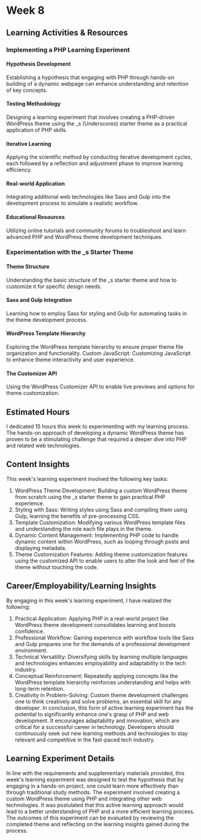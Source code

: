 # Week 8
## Learning Activities & Resources
### Implementing a PHP Learning Experiment
#### Hypothesis Development
Establishing a hypothesis that engaging with PHP through hands-on building of a dynamic webpage can enhance understanding and retention of key concepts.
#### Testing Methodology
Designing a learning experiment that involves creating a PHP-driven WordPress theme using the _s (Underscores) starter theme as a practical application of PHP skills.
#### Iterative Learning
Applying the scientific method by conducting iterative development cycles, each followed by a reflection and adjustment phase to improve learning efficiency.
#### Real-world Application
Integrating additional web technologies like Sass and Gulp into the development process to simulate a realistic workflow.
#### Educational Resources
Utilizing online tutorials and community forums to troubleshoot and learn advanced PHP and WordPress theme development techniques.

### Experimentation with the _s Starter Theme
#### Theme Structure
Understanding the basic structure of the _s starter theme and how to customize it for specific design needs.
#### Sass and Gulp Integration
Learning how to employ Sass for styling and Gulp for automating tasks in the theme development process.
#### WordPress Template Hierarchy
Exploring the WordPress template hierarchy to ensure proper theme file organization and functionality.
Custom JavaScript: Customizing JavaScript to enhance theme interactivity and user experience.
#### The Customizer API
Using the WordPress Customizer API to enable live previews and options for theme customization.

## Estimated Hours
I dedicated 15 hours this week to experimenting with my learning process. The hands-on approach of developing a dynamic WordPress theme has proven to be a stimulating challenge that required a deeper dive into PHP and related web technologies.

## Content Insights
This week's learning experiment involved the following key tasks:

1. WordPress Theme Development: Building a custom WordPress theme from scratch using the _s starter theme to gain practical PHP experience.
2. Styling with Sass: Writing styles using Sass and compiling them using Gulp, learning the benefits of pre-processing CSS.
3. Template Customization: Modifying various WordPress template files and understanding the role each file plays in the theme.
4. Dynamic Content Management: Implementing PHP code to handle dynamic content within WordPress, such as looping through posts and displaying metadata.
5. Theme Customization Features: Adding theme customization features using the customized API to enable users to alter the look and feel of the theme without touching the code.

## Career/Employability/Learning Insights
By engaging in this week's learning experiment, I have realized the following:

1. Practical Application: Applying PHP in a real-world project like WordPress theme development consolidates learning and boosts confidence.
2. Professional Workflow: Gaining experience with workflow tools like Sass and Gulp prepares one for the demands of a professional development environment.
3. Technical Versatility: Diversifying skills by learning multiple languages and technologies enhances employability and adaptability in the tech industry.
4. Conceptual Reinforcement: Repeatedly applying concepts like the WordPress template hierarchy reinforces understanding and helps with long-term retention.
5. Creativity in Problem-Solving: Custom theme development challenges one to think creatively and solve problems, an essential skill for any developer. In conclusion, this form of active learning experiment has the potential to significantly enhance one's grasp of PHP and web development. It encourages adaptability and innovation, which are critical for a successful career in technology. Developers should continuously seek out new learning methods and technologies to stay relevant and competitive in the fast-paced tech industry.

## Learning Experiment Details
In line with the requirements and supplementary materials provided, this week's learning experiment was designed to test the hypothesis that by engaging in a hands-on project, one could learn more effectively than through traditional study methods. The experiment involved creating a custom WordPress theme using PHP and integrating other web technologies. It was postulated that this active learning approach would lead to a better understanding of PHP and a more efficient learning process. The outcomes of this experiment can be evaluated by reviewing the completed theme and reflecting on the learning insights gained during the process.
